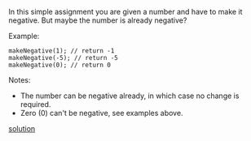 In this simple assignment you are given a number and have to make it negative. But maybe the number is already negative?

Example:

    makeNegative(1); // return -1
    makeNegative(-5); // return -5
    makeNegative(0); // return 0

Notes:

- The number can be negative already, in which case no change is required.
- Zero (0) can't be negative, see examples above.

[solution](../solution/Return/%20Negative.js)